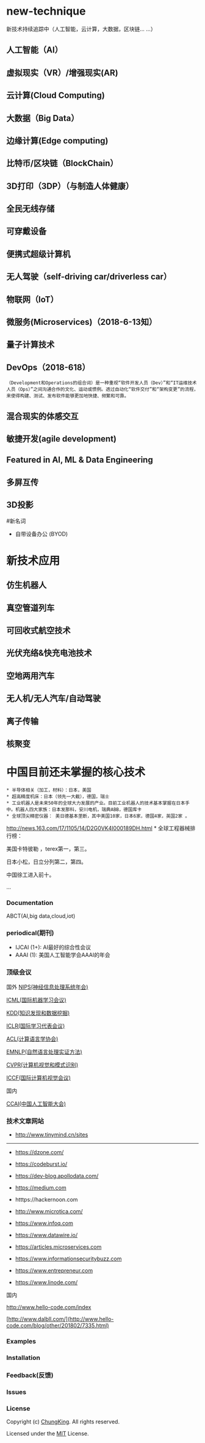 # new-technique
新技术持续追踪中（人工智能，云计算，大数据，区块链... ...）

## 人工智能（AI）
## 虚拟现实（VR）/增强现实(AR)
## 云计算(Cloud Computing)
## 大数据（Big Data）
## 边缘计算(Edge computing)
## 比特币/区块链（BlockChain）
## 3D打印（3DP）（与制造人体健康）
## 全民无线存储
## 可穿戴设备
## 便携式超级计算机
## 无人驾驶（self-driving car/driverless car）
## 物联网（IoT）
## 微服务(Microservices)（2018-6-13知）
## 量子计算技术
## DevOps（2018-618）
    （Development和Operations的组合词）是一种重视“软件开发人员（Dev）”和“IT运维技术人员（Ops）”之间沟通合作的文化、运动或惯例。透过自动化“软件交付”和“架构变更”的流程，来使得构建、测试、发布软件能够更加地快捷、频繁和可靠。
## 混合现实的体感交互 

## 敏捷开发(agile development)

## Featured in AI, ML & Data Engineering

## 多屏互传
## 3D投影

#新名词

* 自带设备办公 (BYOD)




# 新技术应用

## 仿生机器人

## 真空管道列车

## 可回收式航空技术

## 光伏充络&快充电池技术

## 空地两用汽车

## 无人机/无人汽车/自动驾驶

## 离子传输

## 核聚变



# 中国目前还未掌握的核心技术

    * 半导体相关（加工，材料）：日本，美国
    * 超高精度机床：日本（领先一大截），德国，瑞士
    * 工业机器人是未来50年的全球大力发展的产业。目前工业机器人的技术基本掌握在日本手中。机器人四大家族：日本发那科，安川电机，瑞典ABB，德国库卡
    * 全球顶尖精密仪器： 美日德基本垄断，其中美国10家，日本6家，德国4家，英国2家 。
http://news.163.com/17/1105/14/D2G0VK4I000189DH.html
    * 全球工程器械排行榜：

美国卡特彼勒 ，terex第一，第三。

日本小松，日立分列第二，第四。

中国徐工进入前十。

... 
### Documentation

ABCT(AI,big data,cloud,iot)

### periodical(期刊)

* IJCAI (1+): AI最好的综合性会议
* AAAI (1): 美国人工智能学会AAAI的年会

### 顶级会议

国外
[NIPS(神经信息处理系统年会)](https://nips.cc/ "NIPS(神经信息处理系统年会)")

[ICML(国际机器学习会议)](https://2017.icml.cc/ "ICML(国际机器学习会议)")

[KDD(知识发现和数据挖掘)](http://www.kdd.org/ "KDD(知识发现和数据挖掘)")

[ICLR(国际学习代表会议)](http://www.iclr.cc/ "ICLR(国际学习代表会议)")

[ACL(计算语言学协会)](http://acl2017.org/ "ACL(计算语言学协会)")

[EMNLP(自然语言处理实证方法)](http://emnlp2017.net/ "EMNLP(自然语言处理实证方法)")

[CVPR(计算机视觉和模式识别)](http://cvpr2017.thecvf.com/ "CVPR(计算机视觉和模式识别)")

[ICCF(国际计算机视觉会议)](http://iccv2017.thecvf.com/ "ICCF(国际计算机视觉会议)")

国内

[CCAI(中国人工智能大会)](http://ccai.caai.cn/ "CCAI(中国人工智能大会)")





### 技术文章网站


* http://www.tinymind.cn/sites

----

* https://dzone.com/

* https://codeburst.io/

* https://dev-blog.apollodata.com/

* https://medium.com

* htttps://hackernoon.com

* http://www.microtica.com/

* https://www.infoq.com

* https://www.datawire.io/

* https://articles.microservices.com

* https://www.informationsecuritybuzz.com

* https://www.entrepreneur.com

* https://www.linode.com/

国内

http://www.hello-code.com/index

[http://www.dalbll.com/](http://www.hello-code.com/blog/other/201802/7335.html)


### Examples

### Installation

### Feedback(反馈)

### Issues

### License
Copyright (c) [ChungKing](https://github.com/HuangCongQing/new-technique). All rights reserved.

Licensed under the [MIT](./LICENSE) License.
